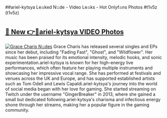 ##ariel-kytsya Le𝚊ked N𝚞de - Video Le𝚊ks - Hot Onlyf𝚊ns Photos #t1v5z (t1v5z)

# <h2><a href="https://mediaupload.pro?title=ariel-kytsya&ref=9FEB">🔗 New 👉🔴ariel-kytsya VIDEO Photos</a></h2>

[![Grace Charis N𝚞des](https://i.imgur.com/rIISA9y.gif)](https://mediaupload.pro?title=ariel-kytsya&ref=9FEB)
Grace Charis has released several singles and EPs since her debut, including "Fading Fast", "Ghost", and "Wildflower". Her music has been praised for its emotional intensity, melodic hooks, and sonic experimentation.ariel-kytsya is known for her high-energy live performances, which often feature her playing multiple instruments and showcasing her impressive vocal range. She has performed at festivals and venues across the UK and Europe, and has supported established artists such as Tom Odell and Lewis Capaldi.ariel-kytsya's journey into the world of social media began with her love for gaming. She started streaming on Twitch under the username "GingerBreaker" in 2013, where she gained a small but dedicated following.ariel-kytsya's charisma and infectious energy shone through her streams, making her a popular figure in the gaming community.